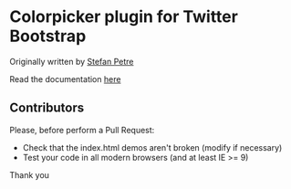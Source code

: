 # Colorpicker plugin for Twitter Bootstrap

Originally written by [Stefan Petre](https://www.eyecon.ro/)

Read the documentation [here](https://mjaalnir.github.com/bootstrap-colorpicker/)


## Contributors

Please, before perform a Pull Request:

* Check that the index.html demos aren't broken (modify if necessary)
* Test your code in all modern browsers (and at least IE >= 9)

Thank you
